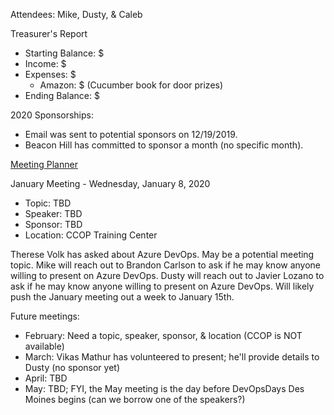 Attendees: Mike, Dusty, & Caleb

Treasurer's Report
- Starting Balance: $
- Income: $
- Expenses: $
  - Amazon: $ (Cucumber book for door prizes)
- Ending Balance: $

2020 Sponsorships:
- Email was sent to potential sponsors on 12/19/2019.
- Beacon Hill has committed to sponsor a month (no specific month).

[Meeting Planner](https://docs.google.com/spreadsheets/d/1qY6O5bR5MWBwRZ-iIOG0dUWdoj8bld_chOMgfkDfrik/edit?usp=sharing)

January Meeting - Wednesday, January 8, 2020
- Topic: TBD
- Speaker: TBD
- Sponsor: TBD
- Location: CCOP Training Center

Therese Volk has asked about Azure DevOps. May be a potential meeting topic.
Mike will reach out to Brandon Carlson to ask if he may know anyone willing to present on Azure DevOps.
Dusty will reach out to Javier Lozano to ask if he may know anyone willing to present on Azure DevOps.
Will likely push the January meeting out a week to January 15th.

Future meetings:
- February: Need a topic, speaker, sponsor, & location (CCOP is NOT available)
- March: Vikas Mathur has volunteered to present; he'll provide details to Dusty (no sponsor yet)
- April: TBD
- May: TBD; FYI, the May meeting is the day before DevOpsDays Des Moines begins (can we borrow one of the speakers?)
